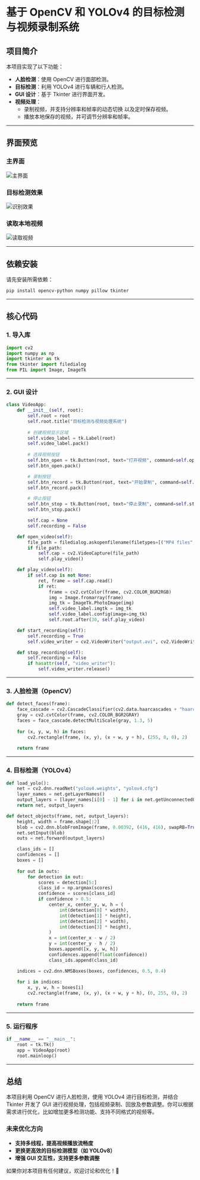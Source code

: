 # **基于 OpenCV 和 YOLOv4 的目标检测与视频录制系统**

## **项目简介**
本项目实现了以下功能：
- **人脸检测**：使用 OpenCV 进行面部检测。
- **目标检测**：利用 YOLOv4 进行车辆和行人检测。
- **GUI 设计**：基于 Tkinter 进行界面开发。
- **视频处理**：
  - 录制视频，并支持分辨率和帧率的动态切换 以及定时保存视频。
  - 播放本地保存的视频，并可调节分辨率和帧率。

---

## **界面预览**
### **主界面**
![主界面](https://github.com/user-attachments/assets/6483c651-c072-4fac-9ad4-ad7ec83b80c8)

### **目标检测效果**
![识别效果](https://github.com/user-attachments/assets/14a9866a-d362-402f-91a6-23294244d693)

### **读取本地视频**
![读取视频](https://github.com/user-attachments/assets/04ae31dd-1379-4d95-9d04-389955ee225b)

---

## **依赖安装**
请先安装所需依赖：
```bash
pip install opencv-python numpy pillow tkinter
```

---

## **核心代码**

### **1. 导入库**
```python
import cv2
import numpy as np
import tkinter as tk
from tkinter import filedialog
from PIL import Image, ImageTk
```

---

### **2. GUI 设计**
```python
class VideoApp:
    def __init__(self, root):
        self.root = root
        self.root.title("目标检测与视频处理系统")
        
        # 创建视频显示区域
        self.video_label = tk.Label(root)
        self.video_label.pack()
        
        # 选择视频按钮
        self.btn_open = tk.Button(root, text="打开视频", command=self.open_video)
        self.btn_open.pack()

        # 录制按钮
        self.btn_record = tk.Button(root, text="开始录制", command=self.start_recording)
        self.btn_record.pack()

        # 停止按钮
        self.btn_stop = tk.Button(root, text="停止录制", command=self.stop_recording)
        self.btn_stop.pack()

        self.cap = None
        self.recording = False

    def open_video(self):
        file_path = filedialog.askopenfilename(filetypes=[("MP4 files", "*.mp4"), ("All files", "*.*")])
        if file_path:
            self.cap = cv2.VideoCapture(file_path)
            self.play_video()

    def play_video(self):
        if self.cap is not None:
            ret, frame = self.cap.read()
            if ret:
                frame = cv2.cvtColor(frame, cv2.COLOR_BGR2RGB)
                img = Image.fromarray(frame)
                img_tk = ImageTk.PhotoImage(img)
                self.video_label.imgtk = img_tk
                self.video_label.config(image=img_tk)
                self.root.after(30, self.play_video)

    def start_recording(self):
        self.recording = True
        self.video_writer = cv2.VideoWriter("output.avi", cv2.VideoWriter_fourcc(*"XVID"), 20, (640, 480))

    def stop_recording(self):
        self.recording = False
        if hasattr(self, "video_writer"):
            self.video_writer.release()
```

---

### **3. 人脸检测（OpenCV）**
```python
def detect_faces(frame):
    face_cascade = cv2.CascadeClassifier(cv2.data.haarcascades + "haarcascade_frontalface_default.xml")
    gray = cv2.cvtColor(frame, cv2.COLOR_BGR2GRAY)
    faces = face_cascade.detectMultiScale(gray, 1.3, 5)
    
    for (x, y, w, h) in faces:
        cv2.rectangle(frame, (x, y), (x + w, y + h), (255, 0, 0), 2)
    
    return frame
```

---

### **4. 目标检测（YOLOv4）**
```python
def load_yolo():
    net = cv2.dnn.readNet("yolov4.weights", "yolov4.cfg")
    layer_names = net.getLayerNames()
    output_layers = [layer_names[i[0] - 1] for i in net.getUnconnectedOutLayers()]
    return net, output_layers

def detect_objects(frame, net, output_layers):
    height, width = frame.shape[:2]
    blob = cv2.dnn.blobFromImage(frame, 0.00392, (416, 416), swapRB=True, crop=False)
    net.setInput(blob)
    outs = net.forward(output_layers)

    class_ids = []
    confidences = []
    boxes = []
    
    for out in outs:
        for detection in out:
            scores = detection[5:]
            class_id = np.argmax(scores)
            confidence = scores[class_id]
            if confidence > 0.5:
                center_x, center_y, w, h = (
                    int(detection[0] * width),
                    int(detection[1] * height),
                    int(detection[2] * width),
                    int(detection[3] * height),
                )
                x = int(center_x - w / 2)
                y = int(center_y - h / 2)
                boxes.append([x, y, w, h])
                confidences.append(float(confidence))
                class_ids.append(class_id)

    indices = cv2.dnn.NMSBoxes(boxes, confidences, 0.5, 0.4)
    
    for i in indices:
        x, y, w, h = boxes[i]
        cv2.rectangle(frame, (x, y), (x + w, y + h), (0, 255, 0), 2)
    
    return frame
```

---

### **5. 运行程序**
```python
if __name__ == "__main__":
    root = tk.Tk()
    app = VideoApp(root)
    root.mainloop()
```

---

## **总结**
本项目利用 OpenCV 进行人脸检测，使用 YOLOv4 进行目标检测，并结合 Tkinter 开发了 GUI 进行视频处理，包括视频录制、回放及参数调整。你可以根据需求进行优化，比如增加更多检测功能、支持不同格式的视频等。

### **未来优化方向**
- **支持多线程，提高视频播放流畅度**
- **更换更高效的目标检测模型（如 YOLOv8）**
- **增强 GUI 交互性，支持更多参数调整**

如果你对本项目有任何建议，欢迎讨论和优化！🚀
